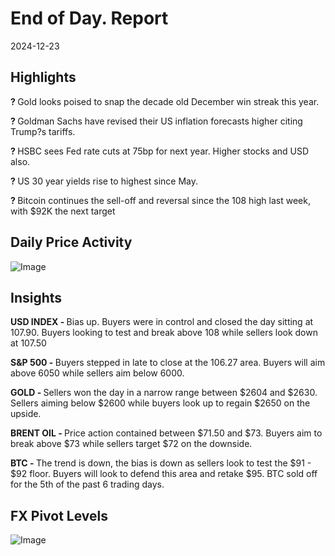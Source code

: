 
# End of Day. Report

2024-12-23

<h2>Highlights</h2>
<strong>? </strong> Gold looks poised to snap the decade old December win streak this year.

<strong>? </strong> Goldman Sachs have revised their US inflation forecasts higher citing Trump?s tariffs.

<strong>? </strong> HSBC sees Fed rate cuts at 75bp for next year. Higher stocks and USD also.

<strong>? </strong> US 30 year yields rise to highest since May.

<strong>? </strong> Bitcoin continues the sell-off and reversal since the 108 high last week, with $92K the next target



<h2>Daily Price Activity</h2>
<img src="https://markleighedu.github.io/img/Tuesday/price.jpg" alt="Image"/>

<h2>Insights</h2>
<strong>USD INDEX - </strong> Bias up. Buyers were in control and closed the day sitting at 107.90. Buyers looking to test and break above 108 while sellers look down at 107.50

<strong>S&P 500 - </strong> Buyers stepped in late to close at the 106.27 area. Buyers will aim above 6050 while sellers aim below 6000.

<strong>GOLD - </strong> Sellers won the day in a narrow range between $2604 and $2630. Sellers aiming below $2600 while buyers look up to regain $2650 on the upside.

<strong>BRENT OIL - </strong> Price action contained between $71.50 and $73. Buyers aim to break above $73 while sellers target $72 on the downside.

<strong>BTC - </strong> The trend is down, the bias is down as sellers look to test the $91 - $92 floor. Buyers will look to defend this area and retake $95. BTC sold off for the 5th of the past 6 trading days.



<h2>FX Pivot Levels</h2>
<img src="https://markleighedu.github.io/img/Tuesday/pivot.jpg" alt="Image"/>